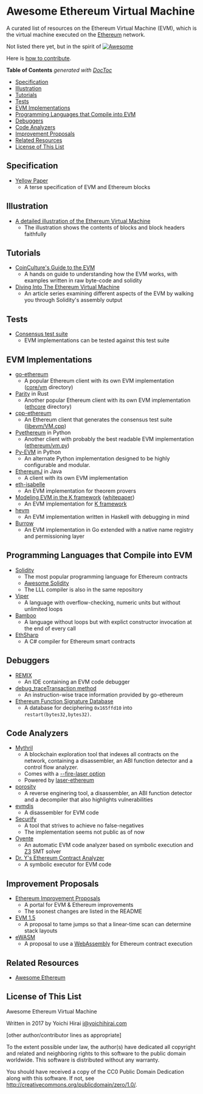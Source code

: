 # Awesome Ethereum Virtual Machine

A curated list of resources on the Ethereum Virtual Machine (EVM), which is the virtual machine executed on the [Ethereum](https://ethereum.org/) network.

Not listed there yet, but in the spirit of [![Awesome](https://cdn.rawgit.com/sindresorhus/awesome/d7305f38d29fed78fa85652e3a63e154dd8e8829/media/badge.svg)](https://github.com/sindresorhus/awesome)

Here is [how to contribute](./contributing.md).

<!-- START doctoc generated TOC please keep comment here to allow auto update -->
<!-- DON'T EDIT THIS SECTION, INSTEAD RE-RUN doctoc TO UPDATE -->
**Table of Contents**  *generated with [DocToc](https://github.com/thlorenz/doctoc)*

- [Specification](#specification)
- [Illustration](#illustration)
- [Tutorials](#tutorials)
- [Tests](#tests)
- [EVM Implementations](#evm-implementations)
- [Programming Languages that Compile into EVM](#programming-languages-that-compile-into-evm)
- [Debuggers](#debuggers)
- [Code Analyzers](#code-analyzers)
- [Improvement Proposals](#improvement-proposals)
- [Related Resources](#related-resources)
- [License of This List](#license-of-this-list)

<!-- END doctoc generated TOC please keep comment here to allow auto update -->


## Specification

* [Yellow Paper](https://github.com/ethereum/yellowpaper)
    - A terse specification of EVM and Ethereum blocks

## Illustration

* [A detailed illustration of the Ethereum Virtual Machine](https://ethereum.stackexchange.com/a/6413/280)
    - The illustration shows the contents of blocks and block headers faithfully

## Tutorials

* [CoinCulture's Guide to the EVM](https://github.com/CoinCulture/evm-tools/blob/master/analysis/guide.md)
    - A hands on guide to understanding how the EVM works, with examples written in raw byte-code and solidity
* [Diving Into The Ethereum Virtual Machine](https://medium.com/@hayeah/diving-into-the-ethereum-vm-6e8d5d2f3c30)
    - An article series examining different aspects of the EVM by walking you through Solidity's assembly output

## Tests

* [Consensus test suite](https://github.com/ethereum/tests)
    - EVM implementations can be tested against this test suite

## EVM Implementations

* [go-ethereum](https://github.com/ethereum/go-ethereum)
    - A popular Ethereum client with its own EVM implementation ([core/vm](https://github.com/ethereum/go-ethereum/tree/master/core/vm) directory)
* [Parity](https://github.com/paritytech/parity) in Rust
    - Another popular Ethereum client with its own EVM implementation ([ethcore](https://github.com/paritytech/parity/tree/master/ethcore) directory)
* [cpp-ethereum](https://github.com/ethereum/cpp-ethereum)
    - An Ethereum client that generates the consensus test suite ([libevm/VM.cpp](https://github.com/ethereum/cpp-ethereum/blob/develop/libevm/VM.cpp))
* [Pyethereum](https://github.com/ethereum/pyethereum) in Python
    - Another client with probably the best readable EVM implementation ([ethereum/vm.py](https://github.com/ethereum/pyethereum/blob/develop/ethereum/vm.py))
* [Py-EVM](https://github.com/pipermerriam/py-evm) in Python
    - An alternate Python implementation designed to be highly configurable and modular.
* [EthereumJ](https://github.com/ethereum/ethereumj) in Java
    - A client with its own EVM implementation
* [eth-isabelle](https://github.com/pirapira/eth-isabelle)
    - An EVM implementation for theorem provers
* [Modeling EVM in the K framework](https://github.com/kframework/evm-semantics) ([whitepaper](https://www.ideals.illinois.edu/handle/2142/97207))
    - An EVM implementation for [K framework](http://www.kframework.org/index.php/Main_Page)
* [hevm](https://github.com/dapphub/hevm)
    - An EVM implementation written in Haskell with debugging in mind
* [Burrow](https://github.com/hyperledger/burrow)
    - An EVM implementation in Go extended with a native name registry and permissioning layer

## Programming Languages that Compile into EVM

* [Solidity](https://github.com/ethereum/solidity)
    - The most popular programming language for Ethereum contracts
    - [Awesome Solidity](https://github.com/bkrem/awesome-solidity)
    - The LLL compiler is also in the same repository
* [Viper](https://github.com/ethereum/viper)
    - A language with overflow-checking, numeric units but without unlimited loops
* [Bamboo](https://github.com/pirapira/bamboo)
    - A language without loops but with explict constructor invocation at the end of every call
* [EthSharp](https://github.com/EthSharp/ethsharp-compiler)
    - A C# compiler for Ethereum smart contracts

## Debuggers

* [REMIX](https://github.com/ethereum/remix)
    - An IDE containing an EVM code debugger
* [debug\_traceTransaction method](https://github.com/ethereum/go-ethereum/wiki/Management-APIs#debug_tracetransaction)
    - An instruction-wise trace information provided by go-ethereum
* [Ethereum Function Signature Database](https://www.4byte.directory/)
    - A database for deciphering `0x165ffd10` into `restart(bytes32,bytes32)`.

## Code Analyzers

* [Mythril](https://github.com/b-mueller/mythril)
    - A blockchain exploration tool that indexes all contracts on the network, containing a disassembler, an ABI function detector and a control flow analyzer.
    - Comes with a [--fire-laser option](https://hackernoon.com/crafting-ethereum-exploits-by-laser-fire-1c9acf25af4f)
    - Powered by [laser-ethereum](https://github.com/b-mueller/laser-ethereum)
* [porosity](https://github.com/comaeio/porosity)
    - A reverse enginering tool, a disassembler, an ABI function detector and a decompiler that also highlights vulnerabilities
* [evmdis](https://github.com/arachnid/evmdis)
    - A disassembler for EVM code
* [Securify](http://securify.ch/)
    - A tool that strives to achieve no false-negatives
    - The implementation seems not public as of now
* [Oyente](https://github.com/melonproject/oyente)
    - An automatic EVM code analyzer based on symbolic execution and [Z3](https://github.com/Z3Prover/z3) SMT solver
* [Dr. Y's Ethereum Contract Analyzer](http://dry.yoichihirai.com/)
    - A symbolic executor for EVM code

## Improvement Proposals

* [Ethereum Improvement Proposals](https://github.com/ethereum/EIPs)
    - A portal for EVM & Ethereum improvements
    - The soonest changes are listed in the README
* [EVM 1.5](https://github.com/ethereum/EIPs/blob/master/EIPS/eip-615.md)
    - A proposal to tame jumps so that a linear-time scan can determine stack layouts
* [eWASM](https://github.com/ewasm)
    - A proposal to use a [WebAssembly](http://webassembly.org/) for Ethereum contract execution

## Related Resources

* [Awesome Ethereum](http://awesome-ethereum.com/)

## License of This List

Awesome Ethereum Virtual Machine

Written in 2017 by Yoichi Hirai <i@yoichihirai.com>

[other author/contributor lines as appropriate]

To the extent possible under law, the author(s) have dedicated all copyright and related and neighboring rights to this software to the public domain worldwide. This software is distributed without any warranty.

You should have received a copy of the CC0 Public Domain Dedication along with this software. If not, see <http://creativecommons.org/publicdomain/zero/1.0/>.
